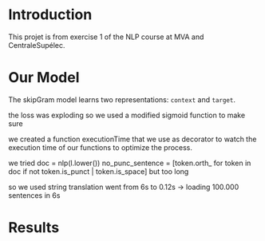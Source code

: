 # Introduction

This projet is from exercise 1 of the NLP course at MVA and CentraleSupélec.

# Our Model

The skipGram model learns two representations: `context` and `target`.

the loss was exploding so we used a modified sigmoid function to make sure 

we created a function executionTime that we use as decorator to watch the execution time of our functions to optimize the process.

we tried doc = nlp(l.lower())
no_punc_sentence = [token.orth_ for token in doc if not token.is_punct | token.is_space]
but too long

so we used string translation went from 6s to 0.12s -> loading 100.000 sentences in 6s

# Results